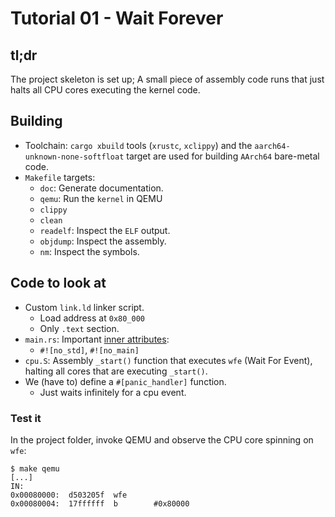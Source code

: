 # Tutorial 01 - Wait Forever

## tl;dr

The project skeleton is set up; A small piece of assembly code runs that just halts all CPU cores
executing the kernel code.

## Building

- Toolchain: `cargo xbuild` tools (`xrustc`, `xclippy`) and the `aarch64-unknown-none-softfloat`
  target are used for building `AArch64` bare-metal code.
- `Makefile` targets:
    - `doc`: Generate documentation.
    - `qemu`: Run the `kernel` in QEMU
    - `clippy`
    - `clean`
    - `readelf`: Inspect the `ELF` output.
    - `objdump`: Inspect the assembly.
    - `nm`: Inspect the symbols.

## Code to look at

- Custom `link.ld` linker script.
    - Load address at `0x80_000`
    - Only `.text` section.
- `main.rs`: Important [inner attributes]:
    - `#![no_std]`, `#![no_main]`
- `cpu.S`: Assembly `_start()` function that executes `wfe` (Wait For Event), halting all cores that
  are executing `_start()`.
- We (have to) define a `#[panic_handler]` function.
    - Just waits infinitely for a cpu event.

[inner attributes]: https://doc.rust-lang.org/reference/attributes.html

### Test it

In the project folder, invoke QEMU and observe the CPU core spinning on `wfe`:
```console
$ make qemu
[...]
IN:
0x00080000:  d503205f  wfe
0x00080004:  17ffffff  b        #0x80000
```
